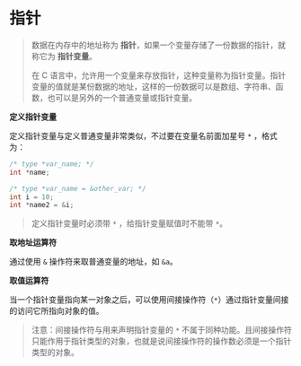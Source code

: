 # 指针

> 数据在内存中的地址称为 **指针**，如果一个变量存储了一份数据的指针，就称它为 **指针变量**。
>
> 在 C 语言中，允许用一个变量来存放指针，这种变量称为指针变量。指针变量的值就是某份数据的地址，这样的一份数据可以是数组、字符串、函数，也可以是另外的一个普通变量或指针变量。

**定义指针变量**

定义指针变量与定义普通变量非常类似，不过要在变量名前面加星号 `*` ，格式为：

```c
/* type *var_name; */
int *name;

/* type *var_name = &other_var; */
int i = 10;
int *name2 = &i;
```

> 定义指针变量时必须带 `*` ，给指针变量赋值时不能带 `*`。

**取地址运算符**

通过使用 `&` 操作符来取普通变量的地址，如 `&a`。

**取值运算符**

当一个指针变量指向某一对象之后，可以使用间接操作符（`*`）通过指针变量间接的访问它所指向对象的值。

> 注意：间接操作符与用来声明指针变量的 `*` 不属于同种功能。且间接操作符只能作用于指针类型的对象，也就是说间接操作符的操作数必须是一个指针类型的对象。